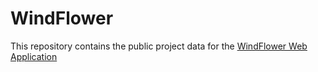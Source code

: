 # WindFlower
This repository contains the public project data for the [WindFlower Web Application](https://smart-energy.app/)
